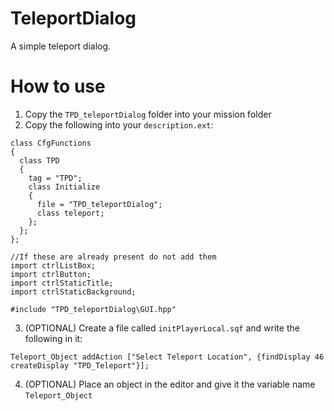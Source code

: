 # TeleportDialog
A simple teleport dialog.


# How to use

1. Copy the `TPD_teleportDialog` folder into your mission folder
2. Copy the following into your `description.ext`:
```
class CfgFunctions
{
  class TPD
  {
    tag = "TPD";
    class Initialize
    {
      file = "TPD_teleportDialog";
      class teleport;
    };
  };
};

//If these are already present do not add them
import ctrlListBox;
import ctrlButton;
import ctrlStaticTitle;
import ctrlStaticBackground;

#include "TPD_teleportDialog\GUI.hpp"
```

3. (OPTIONAL) Create a file called `initPlayerLocal.sqf` and write the following in it:

```Teleport_Object addAction ["Select Teleport Location", {findDisplay 46 createDisplay "TPD_Teleport"}];```

4. (OPTIONAL) Place an object in the editor and give it the variable name `Teleport_Object`

